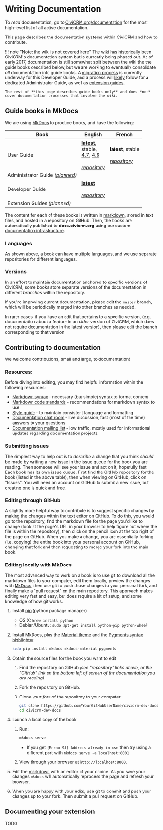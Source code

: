 # Writing Documentation

To *read* documentation, go to [CiviCRM.org/documentation](https://civicrm.org/documentation) for the most high-level list of all active documentation.

This page describes the documentation systems within CiviCRM and how to contribute.

!!! note "Note: the wiki is not covered here"
    The [wiki] has historically been CiviCRM's documentation system but is currently being phased out. As of early 2017, documentation is still somewhat split between the wiki the the guide books described below, but we are working to eventually consolidate *all* documentation into guide books. A [migration process][migration] is currently underway for this Developer Guide, and a process will [likely](https://github.com/civicrm/civicrm-docs/issues/17) follow for a dedicated Administrator Guide, as well as [extension guides](https://github.com/civicrm/civicrm-docs/issues/14).

    The rest of **this page describes guide books only** and does *not* cover documentation processes that involve the wiki.

[migration]: https://wiki.civicrm.org/confluence/display/CRMDOC/Content+migration+from+wiki+to+Developer+Guide
[wiki]: https://wiki.civicrm.org/confluence/display/CRMDOC/CiviCRM+Documentation

## Guide books in MkDocs

We are using [MkDocs](http://www.mkdocs.org) to produce books, and have the following:

| Book | English | French
| ---- | ------- | ------ |
| User Guide | **[latest][u-en-l]**,<br>[stable][u-en-s],<br>[4.7][u-en-47], [4.6][u-en-46]<br><br>*[repository][u-r-en]* | **[latest][u-fr-l]**, [stable][u-fr-s]<br><br>*[repository][u-r-fr]* |
| Administrator Guide *([planned](https://github.com/civicrm/civicrm-docs/issues/17))* | | |
| Developer Guide | **[latest][d-l]**<br><br>*[repository][d-r]* | |
| Extension Guides *(planned)* | | |


[u-en-s]: https://docs.civicrm.org/user/en/stable/
[u-en-l]: https://docs.civicrm.org/dev/en/latest/
[u-en-47]: https://docs.civicrm.org/user/en/4.7/
[u-en-46]: https://docs.civicrm.org/user/en/4.6/
[u-fr-l]: https://docs.civicrm.org/user/fr/latest/
[u-fr-s]: https://docs.civicrm.org/user/fr/stable/
[d-l]: https://docs.civicrm.org/dev/en/latest/

[u-r-en]: https://github.com/civicrm/civicrm-docs
[u-r-fr]: https://github.com/civicrm-french/civicrm-user-guide
[d-r]: https://github.com/civicrm/civicrm-dev-docs

The content for each of these books is written in [markdown](/markdownrules.md), stored in text files, and hosted in a repository on GitHub. Then, the books are automatically published to **docs.civicrm.org** using our custom [documentation infrastructure](https://github.com/civicrm/civicrm-docs).

### Languages

As shown above, a book can have multiple languages, and we use separate repositories for different languages.

### Versions

In an effort to maintain documentation anchored to specific versions of CiviCRM, some books store separate versions of the documentation in different *branches* within the repository.

<!-- TODO: clarify "latest" vs "stable" vs "master" -->

If you're improving current documentation, please edit the `master` branch, which will be periodically merged into other branches as needed.

In rarer cases, if you have an edit that pertains to a specific version, (e.g. documentation about a feature in an *older* version of CiviCRM, which does not require documentation in the latest version), then please edit the branch corresponding to that version.


## Contributing to documentation

We welcome contributions, small and large, to documentation!

### Resources:

Before diving into editing, you may find helpful information within the following resources:

- [Markdown syntax](/markdownrules.md) - necessary (but simple) syntax to format content
- [Markdown code standards](/markdownrules.md#standards) - recommendations for markdown syntax to use
- [Style guide](/best-practices/documentation-style-guide.md) - to maintain consistent language and formatting
- [Documentation chat room](https://chat.civicrm.org/civicrm/channels/documentation) - live discussion, fast (most of the time) answers to your questions
- [Documentation mailing list](https://lists.civicrm.org/lists/info/civicrm-docs) - low traffic, mostly used for informational updates regarding documentation projects


### Submitting issues

The simplest way to help out is to *describe* a change that you think *should* be made by writing a new issue in the issue queue for the book you are reading. Then someone will see your issue and act on it, hopefully fast. Each book has its own issue queue. First find the GitHub repository for the book (listed in the above table), then when viewing on GitHub, click on "Issues". You will need an account on GitHub to submit a new issue, but creating one is quick and free.

### Editing through GitHub

A slightly more helpful way to contribute is to suggest specific changes by making the changes within the text editor on GitHub. To do this, you would go to the repository, find the markdown file for the page you'd like to change (look at the page's URL in your browser to help figure out where the file is within the repository), then click on the pencil icon at the top right of the page on GitHub. When you make a change, you are essentially forking (i.e. copying) the entire book into your personal account on GitHub, changing that fork and then requesting to merge your fork into the main book.

### Editing locally with MkDocs

The most advanced way to work on a book is to use git to download all the markdown files to your computer, edit them locally, preview the changes with [MkDocs](http://mkdocs.org/), then use git to push those changes to your personal fork, and finally make a "pull request" on the main repository. This approach makes editing very fast and easy, but does require a bit of setup, and some knowledge of how git works.

1. Install [pip](https://pypi.python.org/pypi/pip) (python package manager)

    - OS X: `brew install python`
    - Debian/Ubuntu: `sudo apt-get install python-pip python-wheel`

1.  Install MkDocs, plus the [Material theme](http://squidfunk.github.io/mkdocs-material/) and the [Pygments syntax highlighter](http://pygments.org/).

    ```bash
    sudo pip install mkdocs mkdocs-material pygments
    ```

1.  Obtain the source files for the book you want to edit
    1.  Find the repository on GitHub *(see "repository" links above, or the "GitHub" link on the bottom left of screen of the documentation you are reading)*
    1.  Fork the repository on GitHub.
    1.  Clone *your fork* of the repository to your computer
				
        ```bash
        git clone https://github.com/YourGitHubUserName/civicrm-dev-docs.git
        cd civicrm-dev-docs
        ```

1. Launch a local copy of the book
    1. Run:

        ```bash
        mkdocs serve
        ```

        -   If you get `[Errno 98] Address already in use` then try using a
            different port with `mkdocs serve -a localhost:8001`

    1. View through your browser at `http://localhost:8000`.

1.  Edit the [markdown](/markdownrules.md) with an editor of your choice. As you
    save your changes `mkdocs` will automatically reprocess the page and
    refresh your browser.

1.  When you are happy with your edits, use git to commit and push your changes up to your fork.    Then submit a  pull request on GitHub.


## Documenting your extension

TODO

